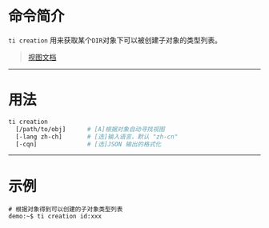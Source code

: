 # 命令简介 

`ti creation` 用来获取某个`DIR`对象下可以被创建子对象的类型列表。

> [视图文档](https://github.com/zozoh/titanium/blob/master/doc/en-us/walnut/creation.md)

-------------------------------------------------------------
# 用法
 
```bash
ti creation 
  [/path/to/obj]      # [A]根据对象自动寻找视图
  [-lang zh-ch]       # [选]输入语言，默认 "zh-cn"
  [-cqn]              # [选]JSON 输出的格式化   
```

-------------------------------------------------------------
# 示例

```
# 根据对象得到可以创建的子对象类型列表
demo:~$ ti creation id:xxx
```